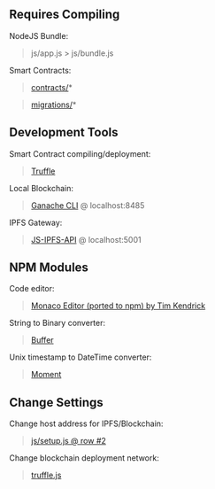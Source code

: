 ## Requires Compiling

   NodeJS Bundle:
   > js/app.js > js/bundle.js

   Smart Contracts:
   > [contracts/](contracts/)*


   > [migrations/](migrations/)*

## Development Tools

   Smart Contract compiling/deployment:
   > [Truffle](https://github.com/trufflesuite)

   Local Blockchain:
   > [Ganache CLI](https://github.com/trufflesuite/ganache-cli) @ localhost:8485

   IPFS Gateway:
   > [JS-IPFS-API](https://github.com/ipfs/js-ipfs-api) @ localhost:5001

## NPM Modules

   Code editor:
   > [Monaco Editor (ported to npm) by Tim Kendrick](https://github.com/timkendrick/monaco-editor)

   String to Binary converter:
   > [Buffer](https://www.npmjs.com/package/buffer)

   Unix timestamp to DateTime converter:
   > [Moment](https://www.npmjs.com/package/moment)

## Change Settings

   Change host address for IPFS/Blockchain:
   > [js/setup.js @ row #2](js/setup.js)

   Change blockchain deployment network:
   > [truffle.js](truffle.js)